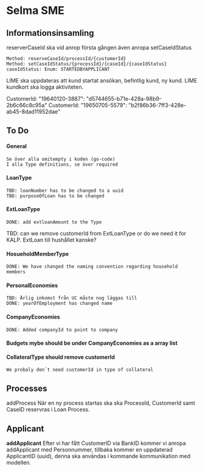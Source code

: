 # Selma SME

## Informationsinsamling

reserverCaseId ska vid anrop första gången även anropa setCaseIdStatus

	Method: reserveCaseId/processId/{customerId}
	Method: setCaseIdStatus/{processId}/{caseId}/{caseIdStatus}
	caseIdStatus: Enum: STARTEDBYAPPLICANT
	
LIME ska uppdateras att kund startat ansökan, befintlig kund, ny kund. LIME kundkort ska logga aktiviteten.

CustomerId: "19640120-3887": "d5744655-b71e-428a-98b9-2b6c66c8c95a"
CustomerId: "19650705-5579": "b2f86b36-7ff3-428e-ab45-8dad11952dae"

## To Do
#### General
	Se över alla omitempty i koden (go-code)
	I alla Type definitions, se över required
#### LoanType
	TBD: loanNumber has to be changed to a uuid
	TBD: purposeOfLoan has to be changed
	
#### ExtLoanType
	DONE: add extloanAmount to the Type
TBD: can we remove customerId from ExtLoanType or do we need it for KALP. ExtLoan till hushållet kanske?
	
#### HosueholdMemberType
	DONE: We have changed the naming convention regarding household members	
#### PersonalEconomies
	TBD: Årlig inkomst från UC måste nog läggas till
	DONE: yearOfEmployment has changed name

#### CompanyEconomies
	DONE: Added companyId to point to company

#### Budgets mybe should be under CompanyEconomies as a array list

#### CollateralType should remove customerId
	We probaly don´t need customerId in type of collateral
	
## Processes
addProcess
När en ny process startas ska ska ProcessId, CustomerId samt CaseID reservras i Loan Process.

## Applicant
**addApplicant**
Efter vi har fått CustomerID via BankID kommer vi anropa addApplicant med Personnummer, tillbaka kommer en uppdaterad ApplicantID (uuid), denna ska användas i kommande kommunikation med modellen.

